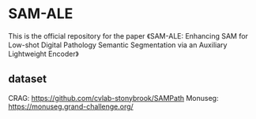 # SAM-ALE
This is the official repository for the paper 《SAM-ALE: Enhancing SAM for Low-shot Digital Pathology Semantic Segmentation via an Auxiliary Lightweight Encoder》

## dataset
CRAG: https://github.com/cvlab-stonybrook/SAMPath
Monuseg: https://monuseg.grand-challenge.org/